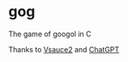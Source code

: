 # gog

The game of googol in C

Thanks to [Vsauce2](https://www.youtube.com/watch?v=OeJobV4jJG0) and [ChatGPT](ai.com)
